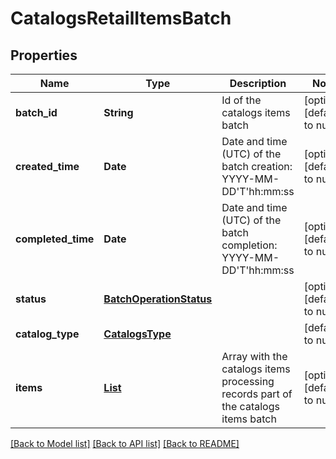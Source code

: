# CatalogsRetailItemsBatch
## Properties

| Name | Type | Description | Notes |
|------------ | ------------- | ------------- | -------------|
| **batch\_id** | **String** | Id of the catalogs items batch | [optional] [default to null] |
| **created\_time** | **Date** | Date and time (UTC) of the batch creation: YYYY-MM-DD&#39;T&#39;hh:mm:ss | [optional] [default to null] |
| **completed\_time** | **Date** | Date and time (UTC) of the batch completion: YYYY-MM-DD&#39;T&#39;hh:mm:ss | [optional] [default to null] |
| **status** | [**BatchOperationStatus**](BatchOperationStatus.md) |  | [optional] [default to null] |
| **catalog\_type** | [**CatalogsType**](CatalogsType.md) |  | [default to null] |
| **items** | [**List**](ItemProcessingRecord.md) | Array with the catalogs items processing records part of the catalogs items batch | [optional] [default to null] |

[[Back to Model list]](../README.md#documentation-for-models) [[Back to API list]](../README.md#documentation-for-api-endpoints) [[Back to README]](../README.md)

